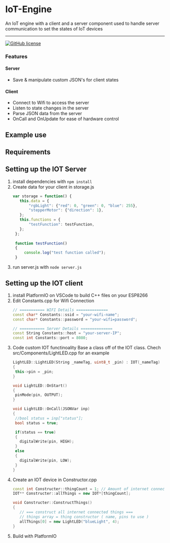 # IoT-Engine
An IoT engine with a client and a server component used to handle server communication to set the states of IoT devices


----

[![GitHub license](https://img.shields.io/github/license/Naereen/StrapDown.js.svg)](/LICENSE)

### Features
#### Server
- Save & manipulate custom JSON's for client states
#### Client
- Connect to Wifi to access the server
- Listen to state changes in the server
- Parse JSON data from the server
- OnCall and OnUpdate for ease of hardware control

## Example use

## Requirements

## Setting up the IOT Server
1) install dependencies with `npm install`
2) Create data for your client in storage.js
   ```js
   var storage = function() {
      this.data = {
          "rgbLight": {"red": 0, "green": 0, "blue": 255},
          "stepperMotor": {"direction": 1},
      };
      this.functions = {
          "testFunction": testFunction,
      };
    };
  
    function testFunction()
    {
        console.log("test function called");
    }
   ```
4) run server.js with `node server.js`

## Setting up the IOT client
1) install PlatformIO on VSCode to build C++ files on your ESP8266
2) Edit Constants.cpp for Wifi Connection
   ```cpp
   // =========== WIFI Details ==============
   const char* Constants::ssid = "your-wifi-name";
   const char* Constants::password = "your-wifi=password";
   
   // =========== Server Details ==============
   const String Constants::host = "your-server-IP";
   const int Constants::port = 8080;
   ```
4) Code custom IOT functinoality
   Base a class off of the IOT class. Chech src/Components/LightLED.cpp for an example
    ```cpp
   LightLED::LightLED(String _nameTag, uint8_t _pin) : IOT(_nameTag)
   {
     this->pin = _pin;
   }
   
   void LightLED::OnStart()
   {
     pinMode(pin, OUTPUT);
   }
   
   void LightLED::OnCall(JSONVar inp)
   {
     //bool status = inp["status"];
     bool status = true;
   
     if(status == true)
     {
       digitalWrite(pin, HIGH);
     }
     else
     {
       digitalWrite(pin, LOW);
     }
   }
   ```
6) Create an IOT device in Constructor.cpp
    ```cpp
   const int Constructer::thingCount = 1; // Amount of internet connected proccess run in code
   IOT** Constructer::allThings = new IOT*[thingCount];
   
   void Constructer::ConstructThings()
   {
       // === construct all internet connected things ===
       // things array = thing constructor ( name, pins to use )
       allThings[0] = new LightLED("blueLight", 4);
   }
    ```
8) Build with PlatformIO
